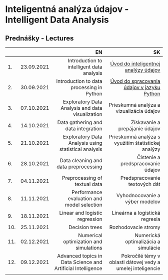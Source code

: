 # Inteligentná analýza údajov - Intelligent Data Analysis
## Prednášky - Lectures

|         |              | EN                                                          | SK                                                          |
| :-------| :----------: | ----------------------------------------------------------: | ----------------------------------------------------------: |
| 1.      | 23.09.2021   | Introduction to intelligent data analysis                   | [Úvod do inteligentnej analýzy údajov](https://docs.google.com/presentation/d/158Np8xuvO8XFn94PuyXi2fVbi7qR_agvgoEgX5njgR8/present?usp=sharing)                        |
| 2.      | 30.09.2021   | Introduction to data processing in Python                   | [Úvod do spracovania údajov v jazyku Python](https://docs.google.com/presentation/d/10BBgiIQemlg9TJMifJs3sGxqzj2QneT2jguTwUgVu8U/present?usp=sharing)                  |
| 3.      | 07.10.2021   | Exploratory Data Analysis and data visualization            | Prieskumná analýza a vizualizácia údajov                    |
| 4.      | 14.10.2021   | Data gathering and data integration                         | Získavanie a prepájanie údajov                              |
| 5.      | 21.10.2021   | Exploratory Data Analysis using statistical analysis        | Prieskumná analýza s využitím štatistickej analýzy          |
| 6.      | 28.10.2021   | Data cleaning and data preprocessing                        | Čistenie a predspracovanie údajov                           |
| 7.      | 04.11.2021   | Preprocessing of textual data                               | Predspracovanie textových dát                               |
| 8.      | 11.11.2021   | Performance evaluation and model selection                  | Vyhodnocovanie a výber modelov                              |
| 9.      | 18.11.2021   | Linear and logistic regression                              | Lineárna a logistická regresia                              |
| 10.     | 25.11.2021   | Decision trees                                              | Rozhodovacie stromy                                         |
| 11.     | 02.12.2021   | Numerical optimization and simulations                      | Numerická optimalizácia a simulácie                         |
| 12.     | 09.12.2021   | Advanced topics in Data Science and Artificial Intelligence | Pokročilé témy v oblasti dátovej vedy a umelej inteligencie |
|         |              |                                                             |                                                             |
